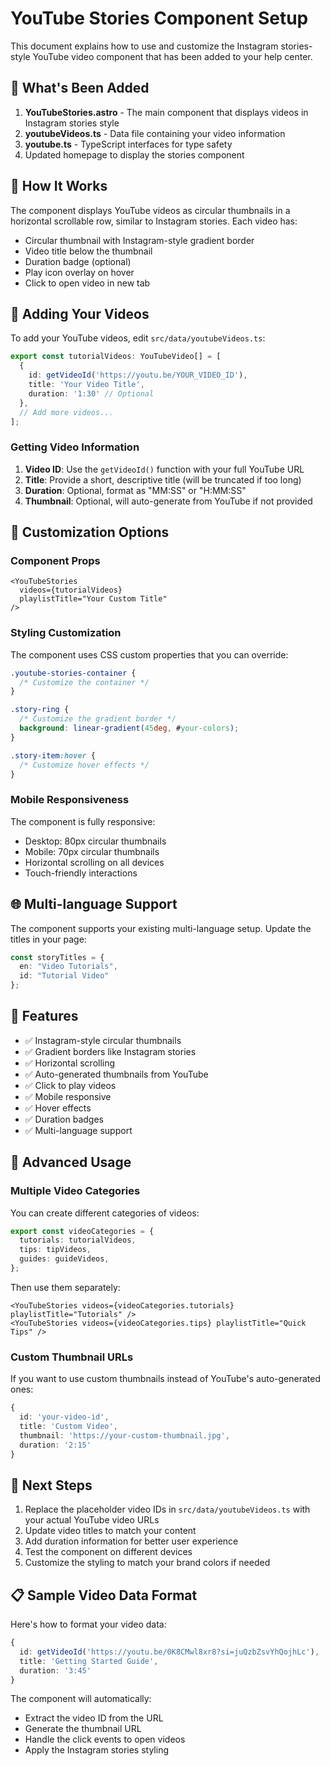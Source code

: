 # YouTube Stories Component Setup

This document explains how to use and customize the Instagram stories-style YouTube video component that has been added to your help center.

## 🎯 What's Been Added

1. **YouTubeStories.astro** - The main component that displays videos in Instagram stories style
2. **youtubeVideos.ts** - Data file containing your video information
3. **youtube.ts** - TypeScript interfaces for type safety
4. Updated homepage to display the stories component

## 🚀 How It Works

The component displays YouTube videos as circular thumbnails in a horizontal scrollable row, similar to Instagram stories. Each video has:
- Circular thumbnail with Instagram-style gradient border
- Video title below the thumbnail
- Duration badge (optional)
- Play icon overlay on hover
- Click to open video in new tab

## 📝 Adding Your Videos

To add your YouTube videos, edit `src/data/youtubeVideos.ts`:

```typescript
export const tutorialVideos: YouTubeVideo[] = [
  {
    id: getVideoId('https://youtu.be/YOUR_VIDEO_ID'),
    title: 'Your Video Title',
    duration: '1:30' // Optional
  },
  // Add more videos...
];
```

### Getting Video Information

1. **Video ID**: Use the `getVideoId()` function with your full YouTube URL
2. **Title**: Provide a short, descriptive title (will be truncated if too long)
3. **Duration**: Optional, format as "MM:SS" or "H:MM:SS"
4. **Thumbnail**: Optional, will auto-generate from YouTube if not provided

## 🎨 Customization Options

### Component Props

```astro
<YouTubeStories 
  videos={tutorialVideos} 
  playlistTitle="Your Custom Title"
/>
```

### Styling Customization

The component uses CSS custom properties that you can override:

```css
.youtube-stories-container {
  /* Customize the container */
}

.story-ring {
  /* Customize the gradient border */
  background: linear-gradient(45deg, #your-colors);
}

.story-item:hover {
  /* Customize hover effects */
}
```

### Mobile Responsiveness

The component is fully responsive:
- Desktop: 80px circular thumbnails
- Mobile: 70px circular thumbnails
- Horizontal scrolling on all devices
- Touch-friendly interactions

## 🌐 Multi-language Support

The component supports your existing multi-language setup. Update the titles in your page:

```typescript
const storyTitles = {
  en: "Video Tutorials",
  id: "Tutorial Video"
};
```

## 📱 Features

- ✅ Instagram-style circular thumbnails
- ✅ Gradient borders like Instagram stories
- ✅ Horizontal scrolling
- ✅ Auto-generated thumbnails from YouTube
- ✅ Click to play videos
- ✅ Mobile responsive
- ✅ Hover effects
- ✅ Duration badges
- ✅ Multi-language support

## 🔧 Advanced Usage

### Multiple Video Categories

You can create different categories of videos:

```typescript
export const videoCategories = {
  tutorials: tutorialVideos,
  tips: tipVideos,
  guides: guideVideos,
};
```

Then use them separately:

```astro
<YouTubeStories videos={videoCategories.tutorials} playlistTitle="Tutorials" />
<YouTubeStories videos={videoCategories.tips} playlistTitle="Quick Tips" />
```

### Custom Thumbnail URLs

If you want to use custom thumbnails instead of YouTube's auto-generated ones:

```typescript
{
  id: 'your-video-id',
  title: 'Custom Video',
  thumbnail: 'https://your-custom-thumbnail.jpg',
  duration: '2:15'
}
```

## 🎯 Next Steps

1. Replace the placeholder video IDs in `src/data/youtubeVideos.ts` with your actual YouTube video URLs
2. Update video titles to match your content
3. Add duration information for better user experience
4. Test the component on different devices
5. Customize the styling to match your brand colors if needed

## 📋 Sample Video Data Format

Here's how to format your video data:

```typescript
{
  id: getVideoId('https://youtu.be/0K8CMwl8xr8?si=juQzbZsvYhQojhLc'),
  title: 'Getting Started Guide',
  duration: '3:45'
}
```

The component will automatically:
- Extract the video ID from the URL
- Generate the thumbnail URL
- Handle the click events to open videos
- Apply the Instagram stories styling 